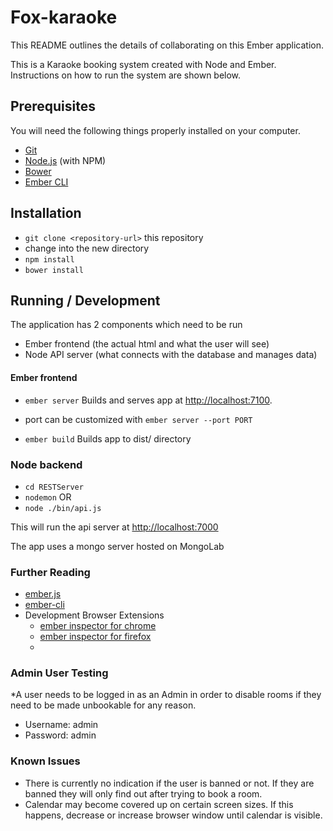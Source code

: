 # Fox-karaoke

This README outlines the details of collaborating on this Ember application.

This is a Karaoke booking system created with Node and Ember. Instructions on how to run the system are shown below.

## Prerequisites

You will need the following things properly installed on your computer.

* [Git](http://git-scm.com/)
* [Node.js](http://nodejs.org/) (with NPM)
* [Bower](http://bower.io/)
* [Ember CLI](http://www.ember-cli.com/)

## Installation

* `git clone <repository-url>` this repository
* change into the new directory
* `npm install`
* `bower install`

## Running / Development

The application has 2 components which need to be run
- Ember frontend (the actual html and what the user will see)
- Node API server (what connects with the database and manages data)

#### Ember frontend

* `ember server` Builds and serves app at [http://localhost:7100](http://localhost:7100).
* port can be customized with `ember server --port PORT`

* `ember build` Builds app to dist/ directory

### Node backend

* `cd RESTServer`
* `nodemon`
OR
* `node ./bin/api.js`

This will run the api server at [http://localhost:7000](http://localhost:7000)

The app uses a mongo server hosted on MongoLab

### Further Reading

* [ember.js](http://emberjs.com/)
* [ember-cli](http://www.ember-cli.com/)
* Development Browser Extensions
  * [ember inspector for chrome](https://chrome.google.com/webstore/detail/ember-inspector/bmdblncegkenkacieihfhpjfppoconhi)
  * [ember inspector for firefox](https://addons.mozilla.org/en-US/firefox/addon/ember-inspector/)
  * 
  
### Admin User Testing

*A user needs to be logged in as an Admin in order to disable rooms if they need to be made unbookable for any reason.
- Username: admin
- Password: admin

### Known Issues

- There is currently no indication if the user is banned or not. If they are banned they will only find out after trying to book a room.
- Calendar may become covered up on certain screen sizes. If this happens, decrease or increase browser window until calendar is visible.
